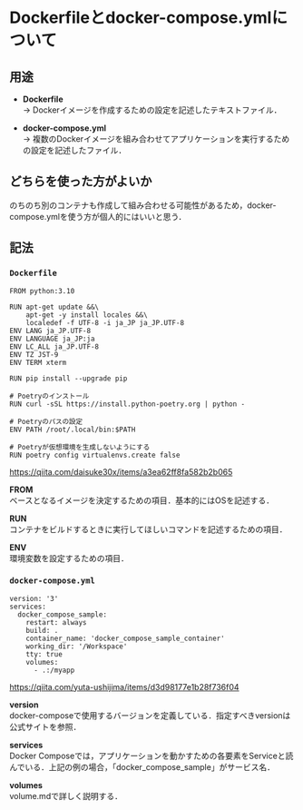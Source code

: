 # Dockerfileとdocker-compose.ymlについて

## 用途
* **Dockerfile** <br>
→ Dockerイメージを作成するための設定を記述したテキストファイル．

* **docker-compose.yml** <br>
→ 複数のDockerイメージを組み合わせてアプリケーションを実行するための設定を記述したファイル．

## どちらを使った方がよいか
のちのち別のコンテナも作成して組み合わせる可能性があるため，docker-compose.ymlを使う方が個人的にはいいと思う．

## 記法

### `Dockerfile`
```
FROM python:3.10

RUN apt-get update &&\
    apt-get -y install locales &&\
    localedef -f UTF-8 -i ja_JP ja_JP.UTF-8
ENV LANG ja_JP.UTF-8
ENV LANGUAGE ja_JP:ja
ENV LC_ALL ja_JP.UTF-8
ENV TZ JST-9
ENV TERM xterm

RUN pip install --upgrade pip

# Poetryのインストール
RUN curl -sSL https://install.python-poetry.org | python -

# Poetryのパスの設定
ENV PATH /root/.local/bin:$PATH

# Poetryが仮想環境を生成しないようにする
RUN poetry config virtualenvs.create false
```

https://qiita.com/daisuke30x/items/a3ea62ff8fa582b2b065

**FROM** <br>
ベースとなるイメージを決定するための項目．基本的にはOSを記述する．

**RUN** <br>
コンテナをビルドするときに実行してほしいコマンドを記述するための項目．

**ENV** <br>
環境変数を設定するための項目．


### `docker-compose.yml`
```
version: '3'
services:
  docker_compose_sample:
    restart: always
    build: .
    container_name: 'docker_compose_sample_container'
    working_dir: '/Workspace'
    tty: true
    volumes:
      - .:/myapp
```

https://qiita.com/yuta-ushijima/items/d3d98177e1b28f736f04

**version** <br>
docker-composeで使用するバージョンを定義している．指定すべきversionは公式サイトを参照．

**services** <br>
Docker Composeでは，アプリケーションを動かすための各要素をServiceと読んでいる．上記の例の場合，「docker_compose_sample」がサービス名．

**volumes** <br>
volume.mdで詳しく説明する．





